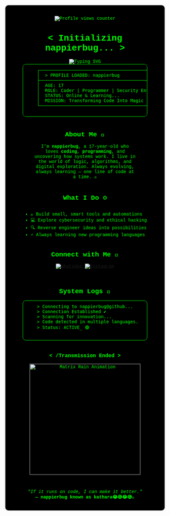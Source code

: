 <!-- 💀 README: nappierbug — 17yo Code Enthusiast 💀 -->
<div align="center" style="background-color:black; color:#00FF00; padding:20px; font-family:'Courier New', monospace; border-radius:10px;">
<p align="center">
  <img src="https://komarev.com/ghpvc/?username=nappierbug&label=Profile%20Views&color=00ff00&style=for-the-badge" alt="Profile views counter" />
</p>
  <h1 style="color:#00FF00;">&lt; Initializing nappierbug... &gt;</h1>

  <img src="https://readme-typing-svg.herokuapp.com?font=Fira+Code&size=24&pause=1000&color=00FF00&center=true&vCenter=true&width=550&lines=%3E+Booting+Digital+Persona...;%3E+Access+Granted!;%3E+Welcome+to+nappierbug+HQ!;%3E+Stay+Curious..." alt="Typing SVG">

  <pre style="text-align:left; background-color:#000; color:#00FF00; padding:10px; border-radius:10px; border:1px solid #00FF00; width:80%; margin:auto;">
    ┌─────────────────────────────────────────────────────────────┐
    │  > PROFILE LOADED: nappierbug                              │
    ├─────────────────────────────────────────────────────────────┤
    │  AGE: 17                                                   │
    │  ROLE: Coder | Programmer | Security Enthusiast            │
    │  STATUS: Online & Learning...                              │
    │  MISSION: Transforming Code Into Magic ⚡                   │
    └─────────────────────────────────────────────────────────────┘
  </pre>

  <br>

  <h2 style="color:#00FF00;">About Me 🧠</h2>
  <p style="width:70%;margin:auto;color:#00FF00;">
    I’m <b>nappierbug</b>, a 17-year-old who loves <b>coding</b>, <b>programming</b>, and uncovering how systems work.  
    I live in the world of logic, algorithms, and digital exploration.  
    Always evolving, always learning — one line of code at a time. 👾
  </p>

  <br>

  <h2 style="color:#00FF00;">What I Do ⚙️</h2>
  <ul style="text-align:left;display:inline-block;color:#00FF00;">
    <li>🧩 Build small, smart tools and automations</li>
    <li>💻 Explore cybersecurity and ethical hacking</li>
    <li>🔍 Reverse engineer ideas into possibilities</li>
    <li>⚡ Always learning new programming languages</li>
  </ul>

  <br>

  <h2 style="color:#00FF00;">Connect with Me 📡</h2>
  <p>
    <a href="https://wa.me/254116141363" target="_blank">
      <img src="https://img.shields.io/badge/WhatsApp-25D366?style=for-the-badge&logo=whatsapp&logoColor=white" alt="WhatsApp">
    </a>
    <a href="https://www.instagram.com/n.a.p.p.i.e.r?igsh=ZGUzMzM3NWJiOQ==" target="_blank">
      <img src="https://img.shields.io/badge/Instagram-E4405F?style=for-the-badge&logo=instagram&logoColor=white" alt="Instagram">
    </a>
  </p>

  <br>

  <h2 style="color:#00FF00;">System Logs 🧾</h2>
  <pre style="text-align:left; background-color:#000; color:#00FF00; padding:10px; border-radius:10px; border:1px solid #00FF00; width:80%; margin:auto;">
    > Connecting to nappierbug@github...
    > Connection Established ✔
    > Scanning for innovation...
    > Code detected in multiple languages.
    > Status: ACTIVE_ 🟢
  </pre>

  <br>

  <h3 style="color:#00FF00;">&lt; /Transmission Ended &gt;</h3>

  <img src="https://i.imgur.com/zYIlgBl.gif" width="350" alt="Matrix Rain Animation">

  <br><br>
  <i style="color:#00FF00;">"If it runs on code, I can make it better."</i>
  <br>
  <b style="color:#00FF00;">— nappierbug known as kathara😂😅😂😅💚</b>

</div>
